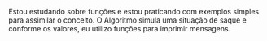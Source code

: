Estou estudando sobre funções e estou praticando com exemplos simples para assimilar o conceito. O Algoritmo simula uma situação de saque e conforme os valores, eu utilizo funções para imprimir mensagens.
